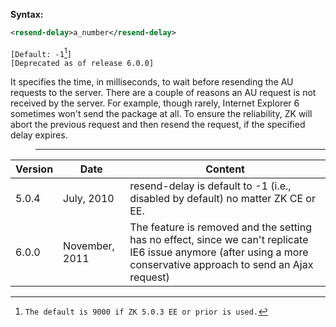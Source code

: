 **Syntax:**

```xml
<resend-delay>a_number</resend-delay>
```

`[Default: -1`[^1]`]`  
`[Deprecated as of release 6.0.0]`

It specifies the time, in milliseconds, to wait before resending the AU
requests to the server. There are a couple of reasons an AU request is
not received by the server. For example, though rarely, Internet
Explorer 6 sometimes won't send the package at all. To ensure the
reliability, ZK will abort the previous request and then resend the
request, if the specified delay expires.

> ------------------------------------------------------------------------
>
> <references/>

| Version | Date           | Content                                                                                                                                                             |
|---------|----------------|---------------------------------------------------------------------------------------------------------------------------------------------------------------------|
| 5.0.4   | July, 2010     | resend-delay is default to -1 (i.e., disabled by default) no matter ZK CE or EE.                                                                                    |
| 6.0.0   | November, 2011 | The feature is removed and the setting has no effect, since we can't replicate IE6 issue anymore (after using a more conservative approach to send an Ajax request) |

[^1]: `The default is 9000 if ZK 5.0.3 EE or prior is used.`
